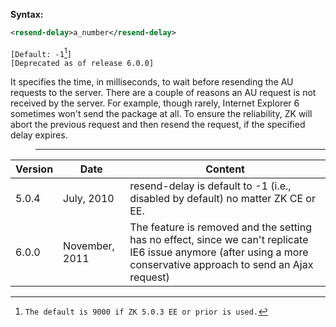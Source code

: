 **Syntax:**

```xml
<resend-delay>a_number</resend-delay>
```

`[Default: -1`[^1]`]`  
`[Deprecated as of release 6.0.0]`

It specifies the time, in milliseconds, to wait before resending the AU
requests to the server. There are a couple of reasons an AU request is
not received by the server. For example, though rarely, Internet
Explorer 6 sometimes won't send the package at all. To ensure the
reliability, ZK will abort the previous request and then resend the
request, if the specified delay expires.

> ------------------------------------------------------------------------
>
> <references/>

| Version | Date           | Content                                                                                                                                                             |
|---------|----------------|---------------------------------------------------------------------------------------------------------------------------------------------------------------------|
| 5.0.4   | July, 2010     | resend-delay is default to -1 (i.e., disabled by default) no matter ZK CE or EE.                                                                                    |
| 6.0.0   | November, 2011 | The feature is removed and the setting has no effect, since we can't replicate IE6 issue anymore (after using a more conservative approach to send an Ajax request) |

[^1]: `The default is 9000 if ZK 5.0.3 EE or prior is used.`
